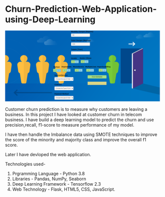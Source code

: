 # Churn-Prediction-Web-Application-using-Deep-Learning
![plot](./Screen.png)

Customer churn prediction is to measure why customers are leaving a business. In this project I have looked at customer churn in telecom business. I have build a deep learning model to predict the churn and use precision,recall, f1-score to measure performance of my model.

I have then handle the Imbalance data using SMOTE techniques to improve the score of the minority and majority class and improve the overall f1 score.

Later I have devloped the web application.

Technologies used-

1. Prgramming Language - Python 3.8
2. Libraries - Pandas, NumPy, Seaborn
3. Deep Learning Framework - Tensorflow 2.3
4. Web Technology - Flask, HTML5, CSS, JavaScript.
